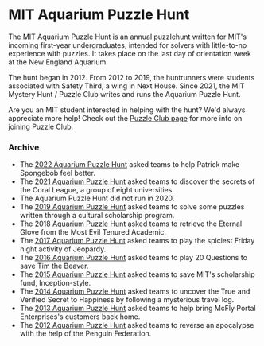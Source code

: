# MIT Aquarium Puzzle Hunt

The MIT Aquarium Puzzle Hunt is an annual puzzlehunt written for MIT's incoming first-year undergraduates, intended for solvers with little-to-no experience with puzzles. It takes place on the last day of orientation week at the New England Aquarium.

The hunt began in 2012. From 2012 to 2019, the huntrunners were students associated with Safety Third, a wing in Next House. Since 2021, the MIT Mystery Hunt / Puzzle Club writes and runs the Aquarium Puzzle Hunt.

Are you an MIT student interested in helping with the hunt? We'd always appreciate more help! Check out the [Puzzle Club page](/puzzleclub.html) for more info on joining Puzzle Club.

### Archive

- The [2022 Aquarium Puzzle Hunt](2022/index.html) asked teams to help Patrick make Spongebob feel better.
- The [2021 Aquarium Puzzle Hunt](2021/index.html) asked teams to discover the secrets of the Coral League, a group of eight universities.
- The Aquarium Puzzle Hunt did not run in 2020.
- The [2019 Aquarium Puzzle Hunt](2019/index.html) asked teams to solve some puzzles written through a cultural scholarship program.
- The [2018 Aquarium Puzzle Hunt](2018/index.html) asked teams to retrieve the Eternal Glove from the Most Evil Tenured Academic.
- The [2017 Aquarium Puzzle Hunt](2017/index.html) asked teams to play the spiciest Friday night activity of Jeopardy.
- The [2016 Aquarium Puzzle Hunt](2016/index.html) asked teams to play 20 Questions to save Tim the Beaver.
- The [2015 Aquarium Puzzle Hunt](2015/index.html) asked teams to save MIT's scholarship fund, Inception-style.
- The [2014 Aquarium Puzzle Hunt](2014/index.html) asked teams to uncover the True and Verified Secret to Happiness by following a mysterious travel log.
- The [2013 Aquarium Puzzle Hunt](2013/index.html) asked teams to help bring McFly Portal Enterprises's customers back home.
- The [2012 Aquarium Puzzle Hunt](2012/index.html) asked teams to reverse an apocalypse with the help of the Penguin Federation.
